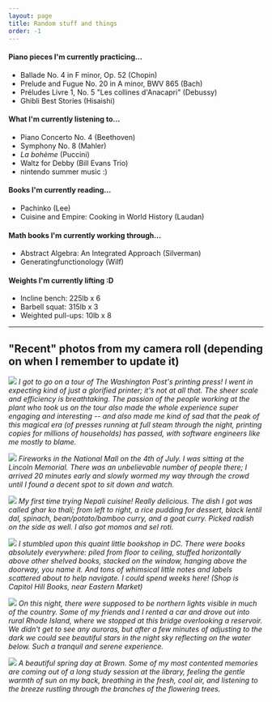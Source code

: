 ```yaml
---
layout: page
title: Random stuff and things
order: -1
---
```


#### Piano pieces I'm currently practicing...
- Ballade No. 4 in F minor, Op. 52 (Chopin)
- Prelude and Fugue No. 20 in A minor, BWV 865 (Bach)
- Préludes Livre 1, No. 5 "Les collines d'Anacapri" (Debussy)
- Ghibli Best Stories (Hisaishi)

#### What I'm currently listening to...
- Piano Concerto No. 4 (Beethoven)
- Symphony No. 8 (Mahler)
- _La bohème_ (Puccini)
- Waltz for Debby (Bill Evans Trio)
- nintendo summer music :)

#### Books I'm currently reading...
- Pachinko (Lee)
- Cuisine and Empire: Cooking in World History (Laudan)

#### Math books I'm currently working through...
- Abstract Algebra: An Integrated Approach (Silverman)
- Generatingfunctionology (Wilf)

#### Weights I'm currently lifting :D
- Incline bench: 225lb x 6
- Barbell squat: 315lb x 3
- Weighted pull-ups: 10lb x 8

---

## "Recent" photos from my camera roll (depending on when I remember to update it)
![]({{site.baseurl}}/assets/recent-gallery/recent-5.jpg)
*I got to go on a tour of The Washington Post's printing press! I went in
expecting kind of just a glorified printer; it's not at all that. The sheer
scale and efficiency is breathtaking. The passion of the people working at the
plant who took us on the tour also made the whole experience super engaging
and interesting -- and also made me kind of sad that the peak of this magical
era (of presses running at full steam through the night, printing copies for
millions of households) has passed, with software engineers like me mostly to
blame.*

![]({{site.baseurl}}/assets/recent-gallery/recent-4.jpg)
*Fireworks in the National Mall on the 4th of July. I was sitting at the
Lincoln Memorial. There was an unbelievable number of people there; I arrived
20 minutes early and slowly wormed my way through the crowd until I found a
decent spot to sit down and watch.*

![]({{site.baseurl}}/assets/recent-gallery/recent-3.jpg)
*My first time trying Nepali cuisine! Really delicious. The dish I got was
called ghar ko thali; from left to right, a rice pudding for dessert, black
lentil dal, spinach, bean/potato/bamboo curry, and a goat curry. Picked radish
on the side as well. I also got momos and sel roti.*

![]({{site.baseurl}}/assets/recent-gallery/recent-2.jpg)
*I stumbled upon this quaint little bookshop in DC. There were books absolutely
everywhere: piled from floor to ceiling, stuffed horizontally above other
shelved books, stacked on the window, hanging above the doorway, you name it.
And tons of whimsical little notes and labels scattered about to help navigate.
I could spend weeks here! (Shop is Capitol Hill Books, near Eastern Market)*

![]({{site.baseurl}}/assets/recent-gallery/recent-1.jpg)
*On this night, there were supposed to be northern lights visible in much of the
country. Some of my friends and I rented a car and drove out into rural Rhode
Island, where we stopped at this bridge overlooking a reservoir. We didn't get
to see any auroras, but after a few minutes of adjusting to the dark we could
see beautiful stars in the night sky reflecting on the water below. Such a
tranquil and serene experience.*

![]({{site.baseurl}}/assets/recent-gallery/recent-0.jpg)
*A beautiful spring day at Brown. Some of my most contented memories are coming
out of a long study session at the library, feeling the gentle warmth of sun on
my back, breathing in the fresh, cool air, and listening to the breeze rustling
through the branches of the flowering trees.*
